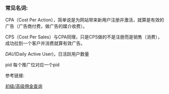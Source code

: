 ### 常见名词:

CPA（Cost Per Action），简单说是为网站带来新用户注册并激活，就算是有效的广告（广告商付费，做广告的媒介收费）。

CPS（Cost Per Sales）与CPA同理，只是CPS做的不是注册而是销售（消费），成功拉到一个客户并消费就算有效广告。

*DAU*(Daily Active User)，日活跃用户数量

pid 每个推广位对应一个pid







参考链接:

[初级/高级佣金查询](https://www.91tool.com/)
